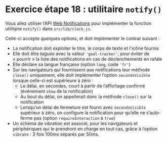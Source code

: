 # Exercice étape 18 : utilitaire `notify()`

Vous allez utiliser l’API [Web Notifications](https://developer.mozilla.org/en-US/docs/Web/API/Notification/Notification) pour implémenter la fonction utilitaire `notify()` dans `src/lib/clock.js`.

Celle-ci accepte quelques options, et doit implémenter le contrat suivant :

- La notification doit exploiter le titre, le corps de texte et l'icône fournis
- Elle doit être _taguée_ avec la valeur `'goal-tracker'`, pour éviter de « pourrir » la liste des notifications en cas de déclenchements en rafale
- Elle déclare sa langue française (option `lang`, code `'fr'`)
- Sur les navigateurs qui fournissent aux notifications leur méthode `close()` uniquement, elle doit implémenter l’option `secondsVisible` lorsque celle-ci est supérieure à zéro :
  - Le délai, en secondes, court à partir de l’affichage confirmé (événement `show` de la notification)
  - Au bout du délai, on appellerait donc la méthode `close()` sur la notification
  - Lorsqu’un délai de fermeture est fourni avec `secondsVisible` supérieur à zéro, on configure la notification pour qu’elle ne s’auto-ferme pas (option `requireInteraction` à `true`)
- Un schéma de vibration est associé, pour les navigateurs et périphériques qui le prendront en charge en tout cas, grâce à l’option `vibrate` : 3 fois 100ms séparés par 50ms.
